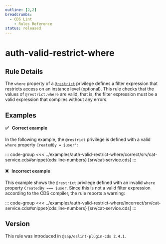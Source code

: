 ```yaml
---
outline: [2,2]
breadcrumbs:
  - CDS Lint
    - Rules Reference
status: released
---
```


<script setup>
  import PlaygroundBadge from '../components/PlaygroundBadge.vue'
</script>

# auth-valid-restrict-where

## Rule Details

The `where` property of a [`@restrict`](/guides/security/authorization#restrict-annotation) privilege defines a filter expression that restricts access on an instance level (optional). This rule checks that the values of `@restrict.where` are valid, that is, the filter expression must be a valid expression that compiles without any errors.

## Examples

#### ✅ &nbsp; Correct example

In the following example, the `@restrict` privilege is defined with a valid `where` property `CreatedBy = $user'`:

::: code-group
<<< ../examples/auth-valid-restrict-where/correct/srv/cat-service.cds#snippet{cds:line-numbers} [srv/cat-service.cds]
:::
<PlaygroundBadge
  name="auth-valid-restrict-where"
  kind="correct"
  :rules="{'@sap/cds/auth-valid-restrict-where': ['warn', 'show']}"
  :files="['db/schema.cds', 'srv/cat-service.cds']"
/>

#### ❌ &nbsp; Incorrect example

This example shows the `@restrict` privilege defined with an invalid `where` property `CreatedBy === $user`. Since this is not a valid filter expression according to the CDS compiler, the rule reports a warning:

::: code-group
<<< ../examples/auth-valid-restrict-where/incorrect/srv/cat-service.cds#snippet{cds:line-numbers} [srv/cat-service.cds]
:::
<PlaygroundBadge
  name="auth-valid-restrict-where"
  kind="incorrect"
  :rules="{'@sap/cds/auth-valid-restrict-where': ['warn', 'show']}"
  :files="['db/schema.cds', 'srv/cat-service.cds']"
/>

## Version
This rule was introduced in `@sap/eslint-plugin-cds 2.4.1`.